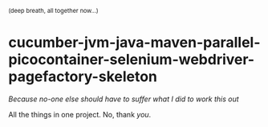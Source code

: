 <sup>(deep breath, all together now...)</sup>
# cucumber-jvm-java-maven-parallel-picocontainer-selenium-webdriver-pagefactory-skeleton
*Because no-one else should have to suffer what I did to work this out*

All the things in one project. No, thank *you*.
